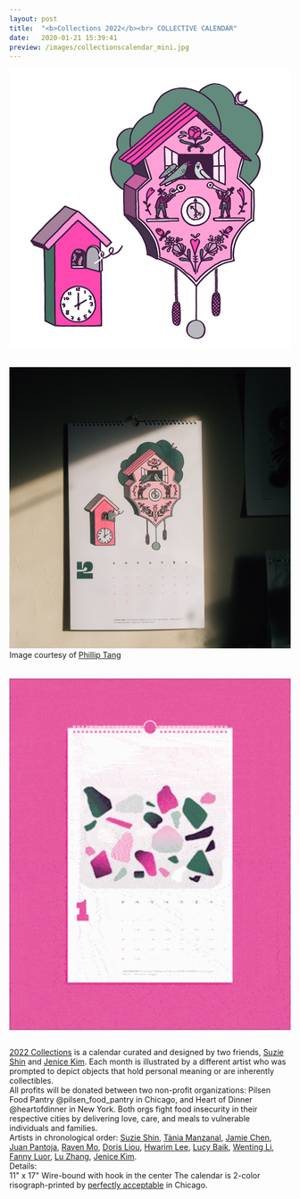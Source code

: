 ```yaml
---
layout: post
title:  "<b>Collections 2022</b><br> COLLECTIVE CALENDAR"
date:   2020-01-21 15:39:41
preview: /images/collectionscalendar_mini.jpg
---
```


![Picture 1](/images/collectionscalendar1.jpg)

<div class="row">

  <div class="column">

   <img src="/images/collectionscalendar_paper.jpg" alt="drawing" width="1400px"><br>
   Image courtesy of <a href="https://www.instagram.com/potatoislike/">Phillip Tang</a><br><br><br>
   <img src="/images/collectionscalendar.gif" alt="drawing" width="1400px">

   </div>

   <div class="column">

  <a href="https://2022.bigcartel.com">2022 Collections</a> is a calendar curated and designed by two friends, <a href="https://www.instagram.com/shin_suzie/">Suzie Shin</a> and <a href="https://www.instagram.com/jenicekimm/">Jenice Kim</a>. Each month is illustrated by a different artist who was prompted to depict objects that hold personal meaning or are inherently collectibles.<br>
  All profits will be donated between two non-profit organizations: Pilsen Food Pantry @pilsen_food_pantry in Chicago, and Heart of Dinner @heartofdinner in New York. Both orgs fight food insecurity in their respective cities by delivering love, care, and meals to vulnerable individuals and families.<br>
  Artists in chronological order:
  <a href="https://www.instagram.com/shin_suzie/">Suzie Shin</a>,
  <a href="https://www.instagram.com/cerdineta/">Tània Manzanal</a>,
  <a href="https://www.instagram.com/fulltimefish/">Jamie Chen</a>,
  <a href="https://www.instagram.com/juantoja_/">Juan Pantoja</a>,
  <a href="https://www.instagram.com/ravenmodesign/">Raven Mo</a>,
  <a href="https://www.instagram.com/peach_doggo/">Doris Liou</a>,
  <a href="https://www.instagram.com/hwarim.lee/">Hwarim Lee</a>,
  <a href="https://www.instagram.com/egguguma/">Lucy Baik</a>,
  <a href="https://www.instagram.com/wentingthings/">Wenting Li</a>,
  <a href="https://www.instagram.com/fanny.luor/">Fanny Luor</a>,
  <a href="https://www.instagram.com/dudidudio/">Lu Zhang</a>,
  <a href="https://www.instagram.com/jenicekimm/">Jenice Kim</a>.<br>
  Details:<br>
11" x 17" Wire-bound with hook in the center
The calendar is 2-color risograph-printed by <a href="https://perfectly-acceptable.com/">perfectly acceptable</a> in Chicago.<br><br>



  </div>

 </div><br>

